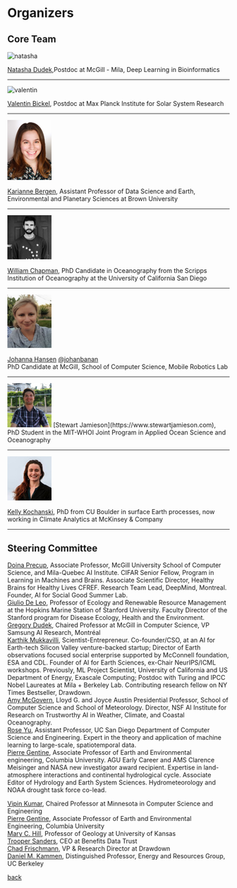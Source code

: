 # Organizers

## Core Team 

<img src="images/dudek_headshot.jpg" alt="natasha" width="100"/>  

[Natasha Dudek](https://www.linkedin.com/in/natasha-dudek/),Postdoc at McGill - Mila, Deep Learning in Bioinformatics   

---

<img src="images/valientin.png" alt="valentin" width="100"/>

[Valentin Bickel](https://www.mps.mpg.de/staff/59397), Postdoc at Max Planck Institute for Solar System Research

---

<img src="images/karianne.jpg" alt="karianne" width="100"/>

[Karianne Bergen](https://www.kariannebergen.com/), Assistant Professor of Data Science and Earth, Environmental and Planetary Sciences at Brown University

---

<img src="images/william.jpg" alt="william" width="100"/>

[William Chapman](https://twitter.com/willericchapman?lang=en), PhD Candidate in Oceanography from the Scripps Institution of Oceanography at the University of California San Diego

---

<img src="images/jhansen.png" alt="jhansen" width="100"/>  

[Johanna Hansen](https://johannah.github.io) [@johanbanan](https://twitter.com/johanbanan)  
PhD Candidate at McGill, School of Computer Science, Mobile Robotics Lab 

---

<img src="images/stewart.jpg" alt="stewart" width="100"/>  
[Stewart Jamieson](https://www.stewartjamieson.com), PhD Student in the MIT-WHOI Joint Program in Applied Ocean Science and Oceanography

---

<img src="images/kelly.jpg" alt="kochanski" width="100"/>  

[Kelly Kochanski](https://www.kochanski.org/kelly/), PhD from CU Boulder in surface Earth processes, now working in Climate Analytics at McKinsey & Company  

---


## Steering Committee

[Doina Precup](https://www.cs.mcgill.ca/~dprecup/), Associate Professor, McGill University School of Computer Science, and Mila-Quebec AI Institute. CIFAR Senior Fellow, Program in Learning in Machines and Brains. Associate Scientific Director, Healthy Brains for Healthy Lives CFREF. Research Team Lead, DeepMind, Montreal. Founder, AI for Social Good Summer Lab.   
[Giulio De Leo](https://profiles.stanford.edu/giulio-de-leo), Professor of Ecology and Renewable Resource Management at the Hopkins Marine Station of Stanford University. Faculty Director of the Stanford program for Disease Ecology, Health and the Environment.    
[Gregory Dudek](http://www.cim.mcgill.ca/~dudek/), Chaired Professor at McGill in Computer Science, VP Samsung AI Research, Montréal  
[Karthik Mukkavilli](https://twitter.com/DrMukkavilli), Scientist-Entrepreneur. Co-founder/CSO, at an AI for Earth-tech Silicon Valley venture-backed startup; Director of Earth observations focused social enterprise supported by McConnell foundation, ESA and CDL. Founder of AI for Earth Sciences, ex-Chair NeurIPS/ICML workshops. Previously, ML Project Scientist, University of California and US Department of Energy, Exascale Computing; Postdoc with Turing and IPCC Nobel Laureates at Mila + Berkeley Lab. Contributing research fellow on NY Times Bestseller, Drawdown.   
[Amy McGovern](https://www.ou.edu/coe/cs/people/mcgovern), Lloyd G. and Joyce Austin Presidential Professor, School of Computer Science and School of Meteorology. Director, NSF AI Institute for Research on Trustworthy AI in Weather, Climate, and Coastal Oceanography.   
[Rose Yu](https://roseyu.com/), Assistant Professor, UC San Diego Department of Computer Science and Engineering. Expert in the theory and application of machine learning to large-scale, spatiotemporal data.   
[Pierre Gentine](https://www.eee.columbia.edu/faculty/pierre-gentine), Associate Professor of Earth and Environmental engineering, Columbia University. AGU Early Career and AMS Clarence Meisinger and NASA new investigator award recipient. Expertise in land-atmosphere interactions and continental hydrological cycle.  Associate Editor of Hydrology and Earth System Sciences. Hydrometeorology and NOAA drought task force co-lead.   




[Vipin Kumar](https://www-users.cs.umn.edu/~kumar001/), Chaired Professor at Minnesota in Computer Science and Engineering    
[Pierre Gentine](https://eee.columbia.edu/faculty/pierre-gentine), Associate Professor of Earth and Environmental Engineering, Columbia University    
[Mary C. Hill](https://geo.ku.edu/hill-mary-c), Professor of Geology at University of Kansas    
[Trooper Sanders](https://twitter.com/troopersanders?lang=en), CEO at Benefits Data Trust     
[Chad Frischmann](https://www.drawdown.org/staff/chad-frischmann), VP & Research Director at Drawdown    
[Daniel M. Kammen](https://en.wikipedia.org/wiki/Daniel_Kammen), Distinguished Professor, Energy and Resources Group, UC Berkeley 



[back](./)
